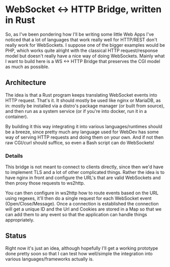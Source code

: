 # WebSocket <-> HTTP Bridge, written in Rust
So, as I've been pondering how I'll be writing some little Web Apps I've noticed that a lot
of languages that work really well for HTTP/REST don't really work for WebSockets. I suppose
one of the bigger examples would be PHP, which works quite alright with the classical
HTTP request/response model but doesn't really have a nice way of doing WebSockets. Mainly
what I want to build here is a WS <-> HTTP Bridge that preserves the CGI model as much
as possible.

## Architecture
The idea is that a Rust program keeps translating WebSocket events into HTTP request.
That's it.  It should mostly be used like nginx or MariaDB, as in: mostly be installed via a distro's
package manager (or built from source), and then run as a system service (or if you're into docker, run it
in a container).

By building it this way integrating it into various languages/runtimes should be a breeze, since pretty
much any language used for WebDev has some way of serving HTTP requests and doing them on your own.
And if not then raw CGI/curl should suffice, so even a Bash script can do WebSockets!

### Details
This bridge is not meant to connect to clients directly, since then we'd have to implement TLS
and a lot of other complicated things. Rather the idea is to have nginx in front and configure
the URL's that are valid WebSockets and then proxy those requests to ws2http.

You can then configure in ws2http how to route events based on the URL using regexes, it'll then
do a single request for each WebSocket event (Open/Close/Message). Once a connection is established
the connection will get a unique ID and the Url and Cookies are stored in a Map so that we can
add them to any event so that the application can handle things appropriately.

## Status
Right now it's just an idea, although hopefully I'll get a working prototype done pretty soon so
that I can test how well/simple the integration into various languages/frameworks actually is.